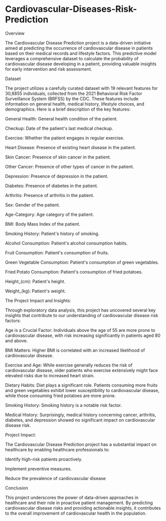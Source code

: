 # Cardiovascular-Diseases-Risk-Prediction

Overview 

The Cardiovascular Disease Prediction project is a data-driven initiative aimed at predicting the occurrence of cardiovascular disease in patients based on their medical records and lifestyle factors. This predictive model leverages a comprehensive dataset to calculate the probability of cardiovascular disease developing in a patient, providing valuable insights for early intervention and risk assessment.

Dataset

The project utilizes a carefully curated dataset with 19 relevant features for 30,8855 individuals, collected from the 2021 Behavioral Risk Factor Surveillance System (BRFSS) by the CDC. These features include information on general health, medical history, lifestyle choices, and demographics. Here is a brief description of the key features:

General Health: General health condition of the patient.

Checkup: Date of the patient's last medical checkup.

Exercise: Whether the patient engages in regular exercise.

Heart Disease: Presence of existing heart disease in the patient.

Skin Cancer: Presence of skin cancer in the patient.

Other Cancer: Presence of other types of cancer in the patient.

Depression: Presence of depression in the patient.

Diabetes: Presence of diabetes in the patient.

Arthritis: Presence of arthritis in the patient.

Sex: Gender of the patient.

Age-Category: Age category of the patient.

BMI: Body Mass Index of the patient.

Smoking History: Patient's history of smoking.

Alcohol Consumption: Patient's alcohol consumption habits.

Fruit Consumption: Patient's consumption of fruits.

Green Vegetable Consumption: Patient's consumption of green vegetables.

Fried Potato Consumption: Patient's consumption of fried potatoes.

Height_(cm): Patient's height.

Weight_(kg): Patient's weight.

The Project Impact and Insights:

Through exploratory data analysis, this project has uncovered several key insights that contribute to our understanding of cardiovascular disease risk factors:

Age is a Crucial Factor: Individuals above the age of 55 are more prone to cardiovascular disease, with risk increasing significantly in patients aged 80 and above.

BMI Matters: Higher BMI is correlated with an increased likelihood of cardiovascular disease.

Exercise and Age: While exercise generally reduces the risk of cardiovascular disease, older patients who exercise extensively might face elevated risks due to increased heart strain.

Dietary Habits: Diet plays a significant role. Patients consuming more fruits and green vegetables exhibit lower susceptibility to cardiovascular disease, while those consuming fried potatoes are more prone.

Smoking History: Smoking history is a notable risk factor.

Medical History: Surprisingly, medical history concerning cancer, arthritis, diabetes, and depression showed no significant impact on cardiovascular disease risk.

Project Impact:

The Cardiovascular Disease Prediction project has a substantial impact on healthcare by enabling healthcare professionals to:

Identify high-risk patients proactively.

Implement preventive measures.

Reduce the prevalence of cardiovascular disease

Conclusion

This project underscores the power of data-driven approaches in healthcare and their role in proactive patient management. By predicting cardiovascular disease risks and providing actionable insights, it contributes to the overall improvement of cardiovascular health in the population.






